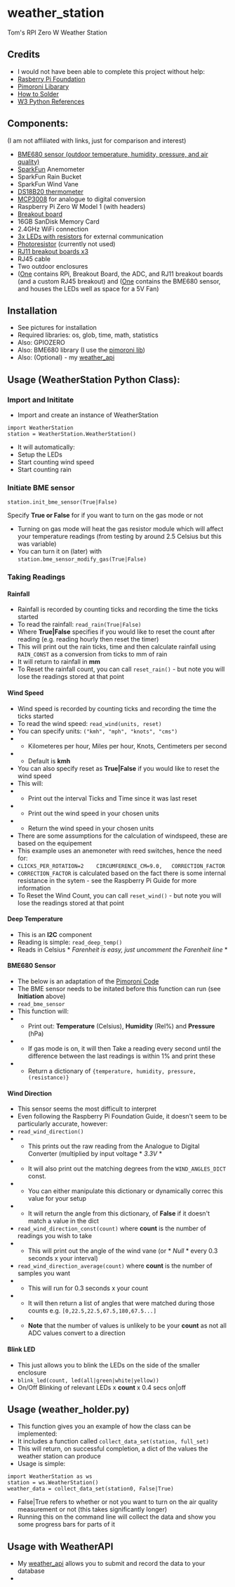 # weather_station
Tom's RPI Zero W Weather Station

## Credits
- I would not have been able to complete this project without help:
- [Rasberry Pi Foundation](https://projects.raspberrypi.org/en/projects/build-your-own-weather-station/2)
- [Pimoroni Libarary](https://learn.pimoroni.com/article/getting-started-with-bme680-breakout)
- [How to Solder](https://www.youtube.com/watch?v=6rmErwU5E-k&ab_channel=wermy)
- [W3 Python References](https://www.w3schools.com/python/python_reference.asp)

## Components:
(I am not affiliated with links, just for comparison and interest)
- [BME680 sensor (outdoor temperature,  humidity,  pressure,  and air quality)](https://shop.pimoroni.com/products/bme680-breakout?variant=12491552129107&currency=GBP)
- [SparkFun](https://www.sparkfun.com/products/15901) Anemometer
- SparkFun Rain Bucket
- SparkFun Wind Vane
- [DS18B20 thermometer](https://thepihut.com/blogs/raspberry-pi-tutorials/18095732-sensors-temperature-with-the-1-wire-interface-and-the-ds18b20)
- [MCP3008](https://thepihut.com/products/adafruit-mcp3008-8-channel-10-bit-adc-with-spi-interface) for analogue to digital conversion
- Raspberry Pi Zero W Model 1 (with headers)
- [Breakout board](https://www.amazon.co.uk/gp/product/B072R5L3QP/ref=ppx_yo_dt_b_asin_title_o07_s00?ie=UTF8&psc=1)
- 16GB SanDisk Memory Card
- 2.4GHz WiFi connection
- [3x LEDs with resistors](https://osoyoo.com/2016/04/12/raspberry-pi-3-s/) for external communication
- [Photoresistor](https://osoyoo.com/2016/04/12/raspberry-pi-3-s/) (currently not used)
- [RJ11 breakout boards x3](https://thepihut.com/products/rj11-breakout-board)
- RJ45 cable
- Two outdoor enclosures
- ([One](https://www.ebay.co.uk/itm/393426797123?var=662256933227) contains RPi, Breakout Board, the ADC, and RJ11 breakout boards (and a custom RJ45 breakout) and ([One](https://www.toolstation.com/junction-box-ip55/p60297) contains the BME680 sensor, and houses the LEDs well as space for a 5V Fan)


## Installation
- See pictures for installation
- Required libraries:  os, glob, time, math, statistics
- Also: GPIOZERO
- Also: BME680 library (I use the [pimoroni lib](https://github.com/pimoroni/bme680-python))
- Also: (Optional) - my [weather_api](https://github.com/tomludlow2/weather_api)

## Usage (WeatherStation Python Class):
### Import and Inititate
- Import and create an instance of WeatherStation
```
import WeatherStation
station = WeatherStation.WeatherStation()
```
- It will automatically:
- Setup the LEDs
- Start counting wind speed
- Start counting rain

### Initiate BME sensor
```
station.init_bme_sensor(True|False)
```
Specify **True or False** for if you want to turn on the gas mode or not
- Turning on gas mode will heat the gas resistor module which will affect your temperature readings (from testing by around 2.5 Celsius but this was variable)
- You can turn it on (later) with ```station.bme_sensor_modify_gas(True|False)```

### Taking Readings
#### Rainfall
- Rainfall is recorded by counting ticks and recording the time the ticks started
- To read the rainfall:  ```read_rain(True|False)``` 
- Where **True|False** specifies if you would like to reset the count after reading (e.g. reading hourly then reset the timer)
- This will print out the rain ticks, time and then calculate rainfall using ```RAIN_CONST``` as a conversion from ticks to mm of rain
- It will return to rainfall in **mm**
- To Reset the rainfall count, you can call ```reset_rain()``` - but note you will lose the readings stored at that point

#### Wind Speed
- Wind speed is recorded by counting ticks and recording the time the ticks started
- To read the wind speed: ```read_wind(units, reset)```
- You can specify units: ```("kmh", "mph", "knots", "cms")```
- - Kilometeres per hour,    Miles per hour,   Knots,   Centimeters per second
- - Default is **kmh**
- You can also specify reset as **True|False** if you would like to reset the wind speed
- This will:
- - Print out the interval Ticks and Time since it was last reset
- - Print out the wind speed in your chosen units
- - Return the wind speed in your chosen units
- There are some assumptions for the calculation of windspeed, these are based on the equipement
- This example uses an anemoneter with reed switches, hence the need for:
- ```CLICKS_PER_ROTATION=2    CIRCUMFERENCE_CM=9.0,   CORRECTION_FACTOR```
- ```CORRECTION_FACTOR``` is calculated based on the fact there is some internal resistance in the sytem - see the Raspberry Pi Guide for more information
- To Reset the Wind Count, you can call ```reset_wind()``` - but note you will lose the readings stored at that point

#### Deep Temperature
- This is an **I2C** component
- Reading is simple:  ```read_deep_temp()```
- Reads in Celsius * *Farenheit is easy, just uncomment the Farenheit line* *

#### BME680 Sensor
- The below is an adaptation of the [Pimoroni Code](https://learn.pimoroni.com/article/getting-started-with-bme680-breakout)
- The BME sensor needs to be initated before this function can run (see **Initiation** above)
- ```read_bme_sensor```
- This function will:
- - Print out:  **Temperature** (Celsius), **Humidity** (Rel%) and **Pressure** (hPa)
- - If gas mode is on, it will then Take a reading every second until the difference between the last readings is within 1% and print these
- - Return a dictionary of ```{temperature, humidity, pressure, (resistance)}```

#### Wind Direction
- This sensor seems the most difficult to interpret
- Even following the Raspberry Pi Foundation Guide, it doesn't seem to be particularly accurate, however:
- ```read_wind_direction()```
- - This prints out the raw reading from the Analogue to Digital Converter (multiplied by input voltage * *3.3V* *
- - It will also print out the matching degrees from the ```WIND_ANGLES_DICT``` const. 
- - You can either manipulate this dictionary or dynamically correc this value for your setup
- - It will return the angle from this dictionary, of **False** if it doesn't match a value in the dict
- ```read_wind_direction_const(count)``` where **count** is the number of readings you wish to take
- - This will print out the angle of the wind vane (or * *Null* * every 0.3 seconds x your interval)
- ```read_wind_direction_average(count)``` where **count** is the number of samples you want
- - This will run for 0.3 seconds x your count
- - It will then return a list of angles that were matched during those counts e.g. ```[0,22.5,22.5,67.5,180,67.5...]``` 
- - **Note** that the number of values is unlikely to be your **count** as not all ADC values convert to a direction

#### Blink LED
- This just allows you to blink the LEDs on the side of the smaller enclosure
- ```blink_led(count, led(all|green|white|yellow))```
- On/Off Blinking of relevant LEDs x **count** x 0.4 secs on|off


## Usage (weather_holder.py)
- This function gives you an example of how the class can be implemented:
- It includes a function called ```collect_data_set(station, full_set)```
- This will return, on successful completion, a dict of the values the weather station can produce
- Usage is simple:
```
import WeatherStation as ws
station = ws.WeatherStation()
weather_data = collect_data_set(station0, False|True)
```
- False|True refers to whether or not you want to turn on the air quality measurement or not (this takes significantly longer)
- Running this on the command line will collect the data and show you some progress bars for parts of it

## Usage with WeatherAPI
- My [weather_api](https://github.com/tomludlow2/weather_api) allows you to submit and record the data to your database
- 
